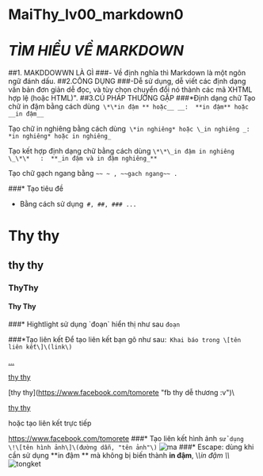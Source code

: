 # MaiThy_lv00_markdown0
# *TÌM HIỂU VỀ MARKDOWN*
##1. MAKDDOWWN LÀ GÌ
###- Về định nghĩa thì Markdown là một ngôn ngữ đánh dấu.
##2.CÔNG DỤNG
###-Dễ sử dụng, dễ viết các định dạng văn bản đơn giản dễ đọc, và tùy chọn chuyển đổi nó thành các mã XHTML hợp lệ (hoặc HTML)".
##3.CÚ PHÁP THƯỜNG GẶP
###*Định dạng chữ
Tạo chữ in đậm bằng cách dùng` \*\*in đậm ** hoặc__ __:  **in đậm** hoặc __in đậm__`

Tạo chữ in nghiêng bằng cách dùng` \*in nghiêng* hoặc \_in nghiêng _:  *in nghiêng* hoặc in nghiêng_`

Tạo kết hợp định dạng chữ bằng cách dùng `\*\*\_in đậm in nghiêng \_\*\*   :  **_in đậm và in đậm nghiêng_**`

Tạo chữ gạch ngang bằng `~~ ~ , ~~gach ngang~~ .`







###* Tạo tiêu đề 
- Bằng cách sử dụng` #, ##, ### ...`

# Thy thy
## thy thy
### ThyThy
#### Thy Thy
###* Hightlight 
sử dụng \`đoạn\` hiển thị như sau  `đoạn`

###*Tạo liên kết
Để tạo liên kết bạn gõ như sau:` Khai báo trong \[tên liên kết\]\(link\)`

[...](link)

[thy thy](http://www.facebook.com/tomorete)

\[thy thy](https://www.facebook.com/tomorete "fb thy dễ thương :v")\

[thy thy](https://www.facebook.com/tomorete "fb thy dễ thương :v")

hoặc tạo liên kết trực tiếp

https://www.facebook.com/tomorete 
###* Tạo liên kết hình ảnh
`sử dụng  \!\[tên hình ảnh\]\(đường dẫn, "tên ảnh"\)`
![ma](https://gianganh.net/wp-content/uploads/2016/02/con-quy.jpg)
###* Escape: dùng khi cần sử dụng \*\*in đậm \*\* mà không bị biến thành **in đậm**, \\*\\*in đậm \\*\\*
![tongket](https://embed.gyazo.com/4d5c39f78e32abda99216b64554a84b7.png)






